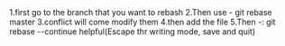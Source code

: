 <rebase> 
1.first go to the branch that you want to rebash
2.Then use - git rebase master
3.conflict will come modify them
4.then add the file
5.Then -: git rebase --continue

<!-- ESC : wq --> helpful(Escape thr writing mode, save and quit)
<!-- i : insert mode -->